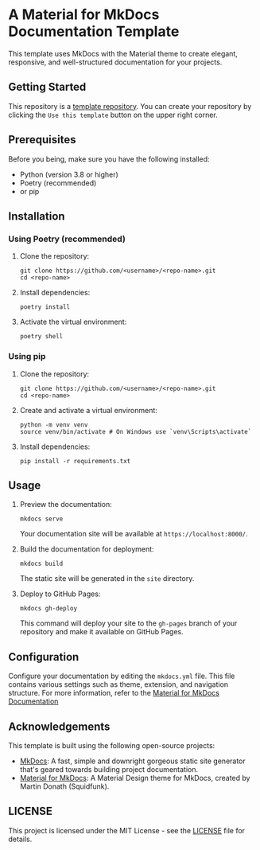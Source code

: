 # A Material for MkDocs Documentation Template

This template uses MkDocs with the Material theme to create elegant, responsive, and well-structured documentation for your projects.

## Getting Started

This repository is a [template repository](https://docs.github.com/en/repositories/creating-and-managing-repositories/creating-a-repository-from-a-template).
You can create your repository by clicking the `Use this template` button on the upper right corner.

## Prerequisites

Before you being, make sure you have the following installed:
- Python (version 3.8 or higher)
- Poetry (recommended)
- or pip

## Installation

### Using Poetry (recommended)

1. Clone the repository:
    ```shell
    git clone https://github.com/<username>/<repo-name>.git
    cd <repo-name>
    ```
2. Install dependencies:
    ```shell
    poetry install
    ```
3. Activate the virtual environment:
    ```shell
    poetry shell
    ```

### Using pip

1. Clone the repository:
    ```shell
    git clone https://github.com/<username>/<repo-name>.git
    cd <repo-name>
    ```
2. Create and activate a virtual environment:
    ```shell
    python -m venv venv
    source venv/bin/activate # On Windows use `venv\Scripts\activate`
    ```
3. Install dependencies:
    ```shell
    pip install -r requirements.txt
    ```

## Usage

1. Preview the documentation:
    ```shell
    mkdocs serve
    ```
    Your documentation site will be available at `https://localhost:8000/`.

2. Build the documentation for deployment:
    ```shell
    mkdocs build
    ```
    The static site will be generated in the `site` directory.
3. Deploy to GitHub Pages:
    ```shell
    mkdocs gh-deploy
    ```
    This command will deploy your site to the `gh-pages` branch of your repository and make it available on GitHub Pages.

## Configuration

Configure your documentation by editing the `mkdocs.yml` file. This file contains various settings such as theme, extension, and navigation structure. For more information, refer to the [Material for MkDocs Documentation](https://squidfunk.github.io/mkdocs-material/)

## Acknowledgements

This template is built using the following open-source projects:

- [MkDocs](https://github.com/mkdocs/mkdocs/): A fast, simple and downright gorgeous static site generator that's geared towards building project documentation.
- [Material for MkDocs](https://github.com/squidfunk/mkdocs-material): A Material Design theme for MkDocs, created by Martin Donath (Squidfunk).

## LICENSE

This project is licensed under the MIT License - see the [LICENSE](./LICENSE) file for details.
